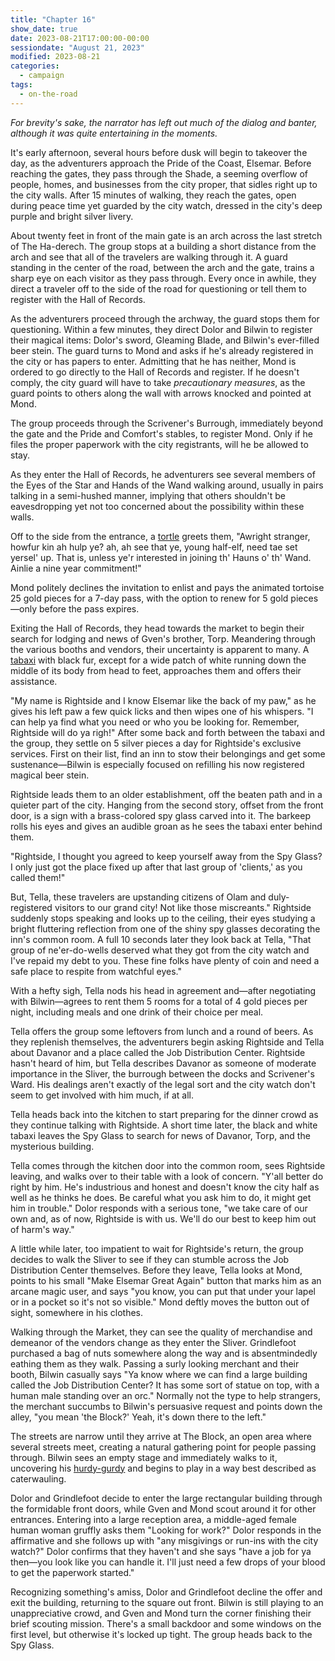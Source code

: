 ```yaml
---
title: "Chapter 16"
show_date: true
date: 2023-08-21T17:00:00-00:00
sessiondate: "August 21, 2023"
modified: 2023-08-21
categories:
  - campaign
tags:
  - on-the-road
---
```


_For brevity's sake, the narrator has left out much of the dialog and banter, although it was
quite entertaining in the moments._

It's early afternoon, several hours before dusk will begin to takeover the day, as the adventurers
approach the Pride of the Coast, Elsemar. Before reaching the gates, they pass through the Shade,
a seeming overflow of people, homes, and businesses from the city proper, that sidles right up to the
city walls. After 15 minutes of walking, they reach the gates, open during peace time yet guarded
by the city watch, dressed in the city's deep purple and bright silver livery.

About twenty feet in front of the main gate is an arch across the last stretch of The Ha-derech.
The group stops at a building a short distance from the arch and see that all of the travelers are
walking through it. A guard standing in the center of the road, between the arch and the gate, trains
a sharp eye on each visitor as they pass through. Every once in awhile, they direct a traveler off
to the side of the road for questioning or tell them to register with the Hall of Records.

As the adventurers proceed through the archway, the guard stops them for questioning. Within a few
minutes, they direct Dolor and Bilwin to register their magical items: Dolor's sword, Gleaming Blade,
and Bilwin's ever-filled beer stein. The guard turns to Mond and asks if he's already registered in
the city or has papers to enter. Admitting that he has neither, Mond is ordered to go directly to
the Hall of Records and register. If he doesn't comply, the city guard will have to take _precautionary
measures_, as the guard points to others along the wall with arrows knocked and pointed at Mond.

The group proceeds through the Scrivener's Burrough, immediately beyond the gate and the Pride and
Comfort's stables, to register Mond. Only if he files the proper paperwork with the city registrants,
will he be allowed to stay.

As they enter the Hall of Records, he adventurers see several members of the Eyes of the Star and
Hands of the Wand walking around, usually in pairs talking in a semi-hushed manner, implying that
others shouldn't be eavesdropping yet not too concerned about the possibility within these walls.

Off to the side from the entrance, a [tortle](https://www.dandwiki.com/wiki/Tortle_(5e_Race_Variant))
greets them, "Awright stranger, howfur kin ah hulp ye? ah, ah see that ye, young half-elf, need
tae set yersel' up. That is, unless ye'r interested in joining th' Hauns o' th' Wand. Ainlie a nine
year commitment!"

Mond politely declines the invitation to enlist and pays the animated tortoise 25 gold pieces for
a 7-day pass, with the option to renew for 5 gold pieces—only before the pass expires.

<!-- Scottish translator: http://www.scotranslate.com/ -->

Exiting the Hall of Records, they head towards the market to begin their search for lodging and
news of Gven's brother, Torp. Meandering through the various booths and vendors, their uncertainty
is apparent to many. A [tabaxi](https://www.dandwiki.com/wiki/Tabaxi_(5e_Race_Variant))
with black fur, except for a wide patch of white running down the middle of its body from head
to feet, approaches them and offers their assistance.

"My name is Rightside and I know Elsemar like the back of my paw," as he gives his left paw a few
quick licks and then wipes one of his whispers. "I can help ya find what you need or who you be
looking for. Remember, Rightside will do ya righ!" After some back and forth between the tabaxi
and the group, they settle on 5 silver pieces a day for Rightside's exclusive services. First on
their list, find an inn to stow their belongings and get some sustenance—Bilwin is especially
focused on refilling his now registered magical beer stein.

Rightside leads them to an older establishment, off the beaten path and in a quieter part
of the city. Hanging from the second story, offset from the front door, is a sign with
a brass-colored spy glass carved into it. The barkeep rolls his eyes and gives an audible
groan as he sees the tabaxi enter behind them.

"Rightside, I thought you agreed to keep yourself away from the Spy Glass? I only just got the
place fixed up after that last group of 'clients,' as you called them!"

But, Tella, these travelers are upstanding citizens of Olam and duly-registered visitors to
our grand city! Not like those miscreants." Rightside suddenly stops speaking and looks up to
the ceiling, their eyes studying a bright fluttering reflection from one of the shiny spy glasses
decorating the inn's common room. A full 10 seconds later they look back at Tella, "That group
of ne'er-do-wells deserved what they got from the city watch and I've repaid my debt to you.
These fine folks have plenty of coin and need a safe place to respite from watchful eyes."

With a hefty sigh, Tella nods his head in agreement and—after negotiating with Bilwin—agrees
to rent them 5 rooms for a total of 4 gold pieces per night, including meals and one drink
of their choice per meal.

Tella offers the group some leftovers from lunch and a round of beers. As they replenish themselves,
the adventurers begin asking Rightside and Tella about Davanor and a place called the Job Distribution
Center. Rightside hasn't heard of him, but Tella describes Davanor as someone of moderate
importance in the Sliver, the burrough between the docks and Scrivener's Ward. His dealings aren't
exactly of the legal sort and the city watch don't seem to get involved with him much, if at all.

Tella heads back into the kitchen to start preparing for the dinner crowd as they continue
talking with Rightside. A short time later, the black and white tabaxi leaves the Spy Glass to
search for news of Davanor, Torp, and the mysterious building. 

Tella comes through the kitchen door into the common room, sees Rightside leaving, and
walks over to their table with a look of concern. "Y'all better do right by him. He's industrious
and honest and doesn't know the city half as well as he thinks he does. Be careful what you ask
him to do, it might get him in trouble." Dolor responds with a serious tone, "we take care
of our own and, as of now, Rightside is with us. We'll do our best to keep him out of harm's
way."

A little while later, too impatient to wait for Rightside's return, the group decides
to walk the Sliver to see if they can stumble across the Job Distribution Center themselves.
Before they leave, Tella looks at Mond, points to his small "Make Elsemar Great Again" button
that marks him as an arcane magic user, and says "you know, you can put that under your lapel
or in a pocket so it's not so visible." Mond deftly moves the button out of sight, somewhere
in his clothes.

Walking through the Market, they can see the quality of merchandise and demeanor of the vendors
change as they enter the Sliver. Grindlefoot purchased a bag of nuts somewhere along the way and is
absentmindedly eathing them as they walk. Passing a surly looking merchant and their booth, Bilwin
casually says "Ya know where we can find a large building called the Job Distribution Center? It has
some sort of statue on top, with a human male standing over an orc." Normally not the type to help
strangers, the merchant succumbs to Bilwin's persuasive request and points down the alley, "you
mean 'the Block?' Yeah, it's down there to the left."

The streets are narrow until they arrive at The Block, an open area where several streets meet,
creating a natural gathering point for people passing through. Bilwin sees an empty stage and
immediately walks to it, uncovering his [hurdy-gurdy](https://en.wikipedia.org/wiki/Hurdy-gurdy)
and begins to play in a way best described as caterwauling.

Dolor and Grindlefoot decide to enter the large rectangular building through the formidable
front doors, while Gven and Mond scout around it for other entrances. Entering into a large
reception area, a middle-aged female human woman gruffly asks them "Looking for work?" Dolor
responds in the affirmative and she follows up with "any misgivings or run-ins with the city
watch?" Dolor confirms that they haven't and she says "have a job for ya then—you look like you
can handle it. I'll just need a few drops of your blood to get the paperwork started."

Recognizing something's amiss, Dolor and Grindlefoot decline the offer and exit the building,
returning to the square out front. Bilwin is still playing to an unappreciative crowd, and Gven
and Mond turn the corner finishing their brief scouting mission. There's a small backdoor and
some windows on the first level, but otherwise it's locked up tight. The group heads back to
the Spy Glass.

<!-- em dash: — | kebyoard shortcut = Option + Shift + Dash (-) -->
